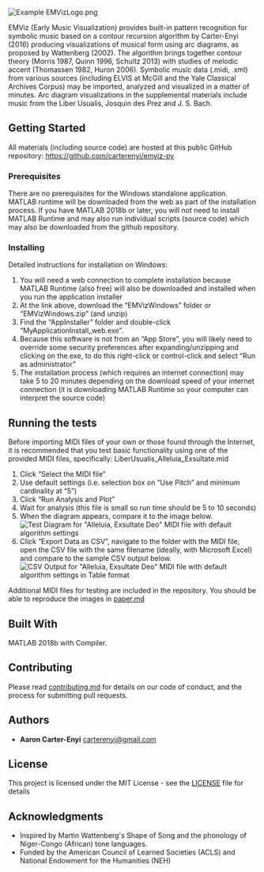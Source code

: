 ![Example EMVizLogo.png](EMVizLogo.png)

EMViz (Early Music Visualization) provides built-in pattern recognition for symbolic music based on a contour recursion algorithm by Carter-Enyi (2016) producing visualizations of musical form using arc diagrams, as proposed by Wattenberg (2002). The algorithm brings together contour theory (Morris 1987, Quinn 1996, Schultz 2013) with studies of melodic
accent (Thomassen 1982, Huron 2006). Symbolic music data (.midi, .xml) from various sources (including ELVIS at McGill and the Yale Classical Archives Corpus) may be imported, analyzed and visualized in a matter of minutes. Arc diagram visualizations in the supplemental materials include music from the Liber Usualis, Josquin des Prez and J. S. Bach.

## Getting Started

All materials (including source code) are hosted at this public GitHub repository:
https://github.com/carterenyi/emviz-py

### Prerequisites

There are no prerequisites for the Windows standalone application. MATLAB runtime will be downloaded from the web as part of the installation process. If you have MATLAB 2018b or later, you will not need to install MATLAB Runtime and may also run individual scripts (source code) which may also be downloaded from the github repository.

### Installing

Detailed instructions for installation on Windows:
1.  You will need a web connection to complete installation because MATLAB Runtime (also free) will also be downloaded and installed when you run the application installer 
2.  At the link above, download the “EMVizWindows” folder or “EMVizWindows.zip” (and unzip)
3.  Find the “AppInstaller” folder and double-click “MyApplicationInstall_web.exe”. 
4.  Because this software is not from an “App Store”, you will likely need to override some security preferences after expanding/unzipping and clicking on the.exe, to do this right-click or control-click and select “Run as administrator”
5.  The installation process (which requires an internet connection) may take 5 to 20 minutes depending on the download speed of your internet connection (it is downloading MATLAB Runtime so your computer can interpret the source code)


## Running the tests

Before importing MIDI files of your own or those found through the Internet, it is recommended that you test basic functionality using one of the provided MIDI files, specifically:
LiberUsualis_Alleluia_Exsultate.mid
1.	Click “Select the MIDI file”
2.	Use default settings (i.e. selection box on “Use Pitch” and minimum cardinality at “5”)
3.	Click “Run Analysis and Plot”
4.	Wait for analysis (this file is small so run time should be 5 to 10 seconds)
5.	When the diagram appears, compare it to the image below.
![Test Diagram for "Alleluia, Exsultate Deo" MIDI file with default algorithm settings](TestDiagram.png)
6.	Click “Export Data as CSV”, navigate to the folder with the MIDI file, open the CSV file with the same filename (ideally, with Microsoft Excel) and compare to the sample CSV output below.
![CSV Output for "Alleluia, Exsultate Deo" MIDI file with default algorithm settings in Table format](TestCSVinTable.png)

Additional MIDI files for testing are included in the repository. You should be able to reproduce the images in
[paper.md](https://github.com/carterenyi/emviz/blob/master/paper.md)

## Built With

MATLAB 2018b with Compiler.

## Contributing

Please read [contributing.md](https://github.com/carterenyi/emviz/blob/master/contributing.md) for details on our code of conduct, and the process for submitting pull requests.

## Authors

* **Aaron Carter-Enyi** <carterenyi@gmail.com>

## License

This project is licensed under the MIT License - see the [LICENSE](https://github.com/carterenyi/emviz/blob/master/LICENSE) file for details

## Acknowledgments

* Inspired by Martin Wattenberg's Shape of Song and the phonology of Niger-Congo (African) tone languages.
* Funded by the American Council of Learned Societies (ACLS) and National Endowment for the Humanities (NEH)
